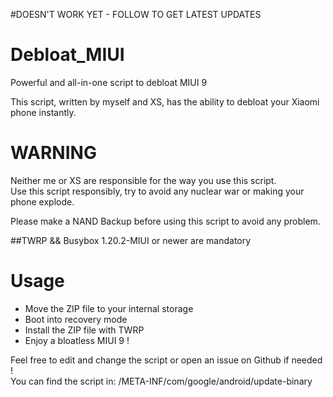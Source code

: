 
#DOESN'T WORK YET - FOLLOW TO GET LATEST UPDATES


# Debloat_MIUI
Powerful and all-in-one script to debloat MIUI 9<br/>

This script, written by myself and XS, has the ability to debloat your Xiaomi phone instantly. <br/>

# WARNING
Neither me or XS are responsible for the way you use this script.<br/>
Use this script responsibly, try to avoid any nuclear war or making your phone explode.<br/>

Please make a NAND Backup before using this script to avoid any problem.<br/>

##TWRP && Busybox 1.20.2-MIUI or newer are mandatory


# Usage
- Move the ZIP file to your internal storage<br/>
- Boot into recovery mode<br/>
- Install the ZIP file with TWRP<br/>
- Enjoy a bloatless MIUI 9 !<br/>

Feel free to edit and change the script or open an issue on Github if needed !<br/>
You can find the script in: /META-INF/com/google/android/update-binary<br/>
